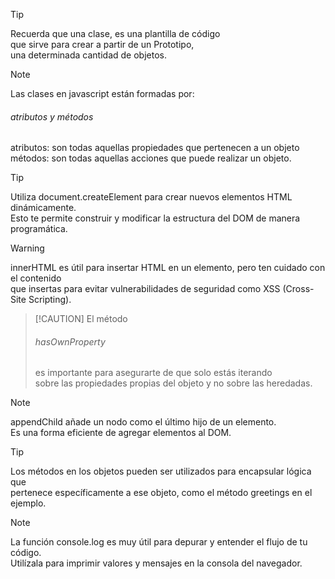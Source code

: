 
> [!TIP]
> Recuerda que una clase, es una plantilla de código <br>
> que sirve para crear a partir de un Prototipo,<br> una determinada
> cantidad de objetos.


> [!NOTE]
> Las clases en javascript están formadas por: <h6> atributos y métodos </h6>
> atributos: son todas aquellas propiedades que pertenecen a un objeto <br>
> métodos: son todas aquellas acciones que puede realizar un objeto. <br>

> [!TIP] 
> Utiliza document.createElement para crear nuevos elementos HTML dinámicamente. <br> 
> Esto te permite construir y modificar la estructura del DOM de manera programática.

> [!WARNING]
> innerHTML es útil para insertar HTML en un elemento,
> pero ten cuidado con el contenido <br> 
> que insertas para evitar vulnerabilidades de seguridad como XSS (Cross-Site Scripting).

>  [!CAUTION]
> El método <h6>hasOwnProperty</h6> es importante para asegurarte de que solo estás iterando 
> <br> sobre las propiedades propias del objeto y no sobre las heredadas.

> [!NOTE] 
> appendChild añade un nodo como el último hijo de un elemento. 
> <br> Es una forma eficiente de agregar elementos al DOM.

>[!TIP] 
> Los métodos en los objetos pueden ser utilizados para 
> encapsular lógica que 
> <br> pertenece específicamente a ese objeto, como el método greetings en el ejemplo.

> [!NOTE] 
> La función console.log es muy útil para depurar y 
> entender el flujo de tu código. <br> 
> Utilízala para imprimir valores y mensajes en la consola del navegador.